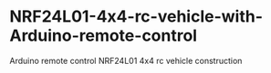 # NRF24L01-4x4-rc-vehicle-with-Arduino-remote-control
Arduino remote control NRF24L01 4x4 rc vehicle construction
